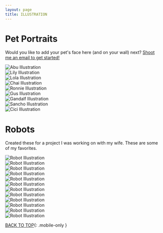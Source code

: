 ```yaml
---
layout: page
title: ILLUSTRATION
---
```


<h1>Pet Portraits</h1>

Would you like to add your pet's face here (and on your wall) next? <a href="mailto:jacobrokaw@gmail.com?subject=Pet Portrait"> Shoot me an email to get started!</a>

<div class="row small-up-1 medium-up-2">
  <div class="column illustrations">
    <img class="border--lightgray" src="{{ site.baseurl }}/images/illustration/abu.png" alt="Abu Illustration">
  </div>
  <div class="column illustrations">
    <img class="border--lightgray" src="{{ site.baseurl }}/images/illustration/lily.jpg" alt="Lily Illustration">
  </div>
  <div class="column illustrations">
    <img class="border--lightgray" src="{{ site.baseurl }}/images/illustration/lola.jpg" alt="Lola Illustration">
  </div>
  <div class="column illustrations">
    <img class="border--lightgray" src="{{ site.baseurl }}/images/illustration/chai.jpg" alt="Chai Illustration">
  </div>
  <div class="column illustrations">
    <img class="border--lightgray" src="{{ site.baseurl }}/images/illustration/ronnie.jpg" alt="Ronnie Illustration">
  </div>
  <div class="column illustrations">
    <img class="border--lightgray" src="{{ site.baseurl }}/images/illustration/gus.png" alt="Gus Illustration">
  </div>
  <div class="column illustrations">
    <img class="border--lightgray" src="{{ site.baseurl }}/images/illustration/gandalf.png" alt="Gandalf Illustration">
  </div>
  <div class="column illustrations">
    <img class="border--lightgray" src="{{ site.baseurl }}/images/illustration/sancho.png" alt="Sancho Illustration">
  </div>
  <div class="column illustrations">
    <img class="border--lightgray" src="{{ site.baseurl }}/images/illustration/cici.png" alt="Cici Illustration">
  </div>
</div>

<h1>Robots</h1>

Created these for a project I was working on with my wife. These are some of my favorites.

<div class="row small-up-2 medium-up-3">
  <div class="column illustrations">
    <img class="border--lightgray" src="{{ site.baseurl }}/images/illustration/robots/016.png" alt="Robot Illustration">
  </div>
  <div class="column illustrations">
    <img class="border--lightgray" src="{{ site.baseurl }}/images/illustration/robots/021.png" alt="Robot Illustration">
  </div>
  <div class="column illustrations">
    <img class="border--lightgray" src="{{ site.baseurl }}/images/illustration/robots/022.png" alt="Robot Illustration">
  </div>
  <div class="column illustrations">
    <img class="border--lightgray" src="{{ site.baseurl }}/images/illustration/robots/023.png" alt="Robot Illustration">
  </div>
  <div class="column illustrations">
    <img class="border--lightgray" src="{{ site.baseurl }}/images/illustration/robots/024.png" alt="Robot Illustration">
  </div>
  <div class="column illustrations">
    <img class="border--lightgray" src="{{ site.baseurl }}/images/illustration/robots/025.png" alt="Robot Illustration">
  </div>
  <div class="column illustrations">
    <img class="border--lightgray" src="{{ site.baseurl }}/images/illustration/robots/026.png" alt="Robot Illustration">
  </div>
  <div class="column illustrations">
    <img class="border--lightgray" src="{{ site.baseurl }}/images/illustration/robots/027.png" alt="Robot Illustration">
  </div>
  <div class="column illustrations">
    <img class="border--lightgray" src="{{ site.baseurl }}/images/illustration/robots/028.png" alt="Robot Illustration">
  </div>
  <div class="column illustrations">
    <img class="border--lightgray" src="{{ site.baseurl }}/images/illustration/robots/030.png" alt="Robot Illustration">
  </div>
  <div class="column illustrations">
    <img class="border--lightgray" src="{{ site.baseurl }}/images/illustration/robots/032.png" alt="Robot Illustration">
  </div>
  <div class="column illustrations">
    <img class="border--lightgray" src="{{ site.baseurl }}/images/illustration/robots/033.png" alt="Robot Illustration">
  </div>
</div>

[BACK TO TOP](#top){: .mobile-only }
